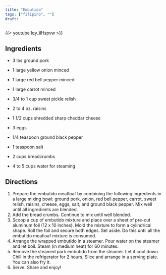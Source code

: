 ```yaml
---
title: "Embutido"
tags: ["filipino", ""]
draft:
---
```


{{< youtube lqy_ilHspvw  >}}

## Ingredients

-   3 lbs ground pork

-   1 large yellow onion minced

-   1 large red bell pepper minced

-   1 large carrot minced

-   3/4 to 1 cup sweet pickle relish

-   2 to 4 oz. raisins

-   1 1/2 cups shredded sharp cheddar cheese

-   3 eggs

-   1/4 teaspoon ground black pepper

-   1 teaspoon salt

-   2 cups breadcrumbs

-   4 to 5 cups water for steaming

## Directions

1. Prepare the embutido meatloaf by combining the following ingredients in a large mixing bowl: ground pork, onion, red bell pepper, carrot, sweet relish, raisins, cheese, eggs, salt, and ground black pepper. Mix well until all ingredients are blended.
2. Add the bread crumbs. Continue to mix until well blended.
3. Scoop a cup of embutido mixture and place over a sheet of pre-cut aluminum foil (12 x 10 inches). Mold the mixture to form a cylindrical shape. Roll the foil and secure both edges. Set aside. Do this until all the embutido meatloaf mixture is consumed.
4. Arrange the wrapped embutido in a steamer. Pour water on the steamer and let boil. Steam (in medium heat) for 60 minutes.
5. Remove the steamed pork embutido from the steamer. Let it cool down. Chill in the refrigerator for 2 hours. Slice and arrange in a serving plate. You can also fry it.
6. Serve. Share and enjoy!